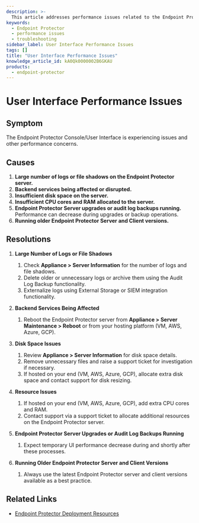 ```yaml
---
description: >-
  This article addresses performance issues related to the Endpoint Protector Console/User Interface, detailing symptoms, causes, and resolutions.
keywords:
  - Endpoint Protector
  - performance issues
  - troubleshooting
sidebar_label: User Interface Performance Issues
tags: []
title: "User Interface Performance Issues"
knowledge_article_id: kA0Qk0000002B6GKAU
products:
  - endpoint-protector
---
```


# User Interface Performance Issues

## Symptom

The Endpoint Protector Console/User Interface is experiencing issues and other performance concerns.

## Causes

1. **Large number of logs or file shadows on the Endpoint Protector server.**
2. **Backend services being affected or disrupted.**
3. **Insufficient disk space on the server.**
4. **Insufficient CPU cores and RAM allocated to the server.**
5. **Endpoint Protector Server upgrades or audit log backups running.** Performance can decrease during upgrades or backup operations.
6. **Running older Endpoint Protector Server and Client versions.**

## Resolutions

1. **Large Number of Logs or File Shadows**
   1. Check **Appliance > Server Information** for the number of logs and file shadows.
   2. Delete older or unnecessary logs or archive them using the Audit Log Backup functionality.
   3. Externalize logs using External Storage or SIEM integration functionality.

2. **Backend Services Being Affected**
   1. Reboot the Endpoint Protector server from **Appliance > Server Maintenance > Reboot** or from your hosting platform (VM, AWS, Azure, GCP).

3. **Disk Space Issues**
   1. Review **Appliance > Server Information** for disk space details.
   2. Remove unnecessary files and raise a support ticket for investigation if necessary.
   3. If hosted on your end (VM, AWS, Azure, GCP), allocate extra disk space and contact support for disk resizing.

4. **Resource Issues**
   1. If hosted on your end (VM, AWS, Azure, GCP), add extra CPU cores and RAM.
   2. Contact support via a support ticket to allocate additional resources on the Endpoint Protector server.

5. **Endpoint Protector Server Upgrades or Audit Log Backups Running**
   1. Expect temporary UI performance decrease during and shortly after these processes.

6. **Running Older Endpoint Protector Server and Client Versions**
   1. Always use the latest Endpoint Protector server and client versions available as a best practice.

## Related Links

- [Endpoint Protector Deployment Resources](../endpointprotector/)
